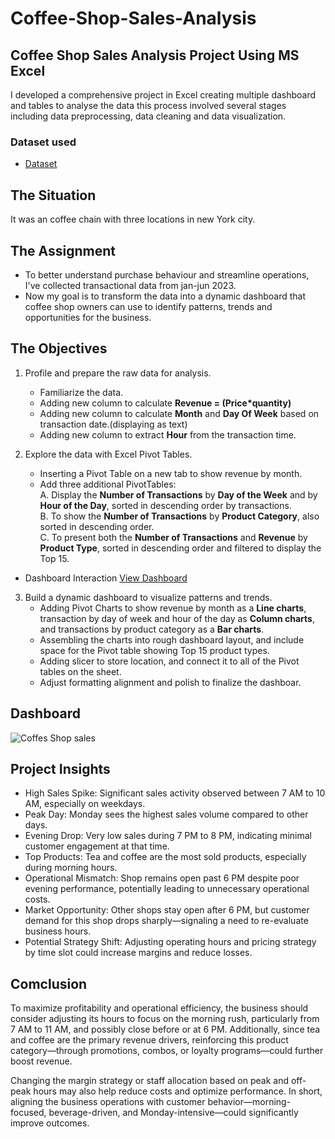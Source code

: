 # Coffee-Shop-Sales-Analysis
## Coffee Shop Sales Analysis Project Using  MS Excel

I developed a comprehensive project in Excel creating multiple dashboard and tables to analyse the data this process involved several stages including data preprocessing, data cleaning and data visualization.

### Dataset used
- <a href = "https://github.com/cspoojary/Coffee-Shop-Sales-Analysis/blob/main/Coffee%20Shop%20Sales.xlsx">Dataset</a>

## The Situation
It was an coffee chain with three locations in new York city.

## The Assignment
- To better understand purchase behaviour and streamline operations, I've collected transactional data from jan-jun 2023.
- Now my goal is to transform the data into a dynamic dashboard that coffee shop owners can use to identify patterns, trends and opportunities for the business.

## The Objectives
1. Profile and prepare the raw data for analysis.
   - Familiarize the data.
   - Adding new column to calculate **Revenue = (Price*quantity)**
   - Adding new column to calculate **Month** and **Day Of Week** based on transaction date.(displaying as text)
   - Adding new column to extract **Hour** from the transaction time.
     
2. Explore the data with Excel Pivot Tables.
   - Inserting a Pivot Table on a new tab to show revenue by month.
   - Add three additional PivotTables:<br>
     A. Display the **Number of Transactions** by **Day of the Week** and by **Hour of the Day**, sorted in descending order by transactions.<br>
     B. To show the **Number of Transactions** by **Product Category**, also sorted in descending order.<br>
     C. To present both the **Number of Transactions** and **Revenue** by **Product Type**, sorted in descending order and filtered to display the Top 15.

- Dashboard Interaction <a href = "https://github.com/cspoojary/Coffee-Shop-Sales-Analysis/blob/main/Coffee%20Shop%20Sales.xlsx">View Dashboard</a>

   
3. Build a dynamic dashboard to visualize patterns and trends.
   - Adding Pivot Charts to show revenue by month as a **Line charts**, transaction by day of week and hour of the day as **Column charts**, and transactions by product category as a **Bar charts**.
   - Assembling the charts into rough dashboard layout, and include space for the Pivot table showing Top 15 product types.
   - Adding slicer to store location, and connect it to all of the Pivot tables on the sheet.
   - Adjust formatting alignment and polish to finalize the dashboar.

## Dashboard
![Coffes Shop sales](https://github.com/user-attachments/assets/61a7a14b-ab34-4799-88b7-f283c67230ab)

## Project Insights
- High Sales Spike: Significant sales activity observed between 7 AM to 10 AM, especially on weekdays.
- Peak Day: Monday sees the highest sales volume compared to other days.
- Evening Drop: Very low sales during 7 PM to 8 PM, indicating minimal customer engagement at that time.
- Top Products: Tea and coffee are the most sold products, especially during morning hours.
- Operational Mismatch: Shop remains open past 6 PM despite poor evening performance, potentially leading to unnecessary operational costs.
- Market Opportunity: Other shops stay open after 6 PM, but customer demand for this shop drops sharply—signaling a need to re-evaluate business hours.
- Potential Strategy Shift: Adjusting operating hours and pricing strategy by time slot could increase margins and reduce losses.

## Comclusion
To maximize profitability and operational efficiency, the business should consider adjusting its hours to focus on the morning rush, particularly from 7 AM to 11 AM, and possibly close before or at 6 PM. Additionally, since tea and coffee are the primary revenue drivers, reinforcing this product category—through promotions, combos, or loyalty programs—could further boost revenue.</br>

Changing the margin strategy or staff allocation based on peak and off-peak hours may also help reduce costs and optimize performance. In short, aligning the business operations with customer behavior—morning-focused, beverage-driven, and Monday-intensive—could significantly improve outcomes.




  




